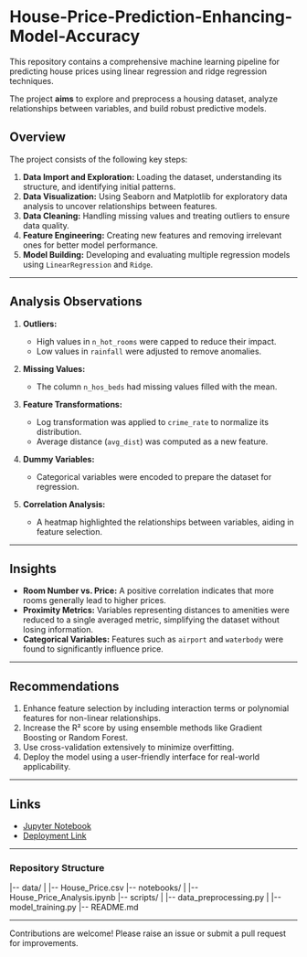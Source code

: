 # House-Price-Prediction-Enhancing-Model-Accuracy
This repository contains a comprehensive machine learning pipeline for predicting house prices using linear regression and ridge regression techniques. 

The project **aims** to explore and preprocess a housing dataset, analyze relationships between variables, and build robust predictive models.

## Overview
The project consists of the following key steps:
1. **Data Import and Exploration:** Loading the dataset, understanding its structure, and identifying initial patterns.
2. **Data Visualization:** Using Seaborn and Matplotlib for exploratory data analysis to uncover relationships between features.
3. **Data Cleaning:** Handling missing values and treating outliers to ensure data quality.
4. **Feature Engineering:** Creating new features and removing irrelevant ones for better model performance.
5. **Model Building:** Developing and evaluating multiple regression models using `LinearRegression` and `Ridge`.


---

## Analysis Observations
1. **Outliers:**
   - High values in `n_hot_rooms` were capped to reduce their impact.
   - Low values in `rainfall` were adjusted to remove anomalies.

2. **Missing Values:**
   - The column `n_hos_beds` had missing values filled with the mean.

3. **Feature Transformations:**
   - Log transformation was applied to `crime_rate` to normalize its distribution.
   - Average distance (`avg_dist`) was computed as a new feature.

4. **Dummy Variables:**
   - Categorical variables were encoded to prepare the dataset for regression.

5. **Correlation Analysis:**
   - A heatmap highlighted the relationships between variables, aiding in feature selection.

---

## Insights
- **Room Number vs. Price:** A positive correlation indicates that more rooms generally lead to higher prices.
- **Proximity Metrics:** Variables representing distances to amenities were reduced to a single averaged metric, simplifying the dataset without losing information.
- **Categorical Variables:** Features such as `airport` and `waterbody` were found to significantly influence price.

---

## Recommendations
1. Enhance feature selection by including interaction terms or polynomial features for non-linear relationships.
2. Increase the R² score by using ensemble methods like Gradient Boosting or Random Forest.
3. Use cross-validation extensively to minimize overfitting.
4. Deploy the model using a user-friendly interface for real-world applicability.

---

## Links
- [Jupyter Notebook](#)  
- [Deployment Link](#)

---

### Repository Structure
|-- data/ | |-- House_Price.csv |-- notebooks/ | |-- House_Price_Analysis.ipynb |-- scripts/ | |-- data_preprocessing.py | |-- model_training.py |-- README.md



---

Contributions are welcome! Please raise an issue or submit a pull request for improvements.
